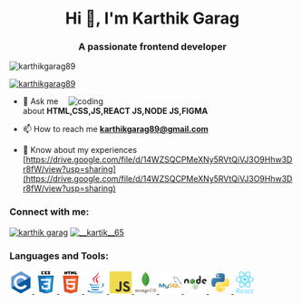 <h1 align="center">Hi 👋, I'm Karthik Garag</h1>
<h3 align="center">A passionate frontend developer</h3>
<p align="left"> <img src="https://komarev.com/ghpvc/?username=karthikgarag89&label=Profile%20views&color=0e75b6&style=flat" alt="karthikgarag89" /> </p>

<p align="left"> <a href="https://github.com/ryo-ma/github-profile-trophy"><img src="https://github-profile-trophy.vercel.app/?username=karthikgarag89" alt="karthikgarag89" /></a> </p>
<img align="right" width="400" alt="coding" src="https://user-images.githubusercontent.com/22770735/89309664-543b5d00-d691-11ea-9401-1780241ed053.gif">

- 💬 Ask me about **HTML,CSS,JS,REACT JS,NODE JS,FIGMA**

- 📫 How to reach me **karthikgarag89@gmail.com**

- 📄 Know about my experiences [https://drive.google.com/file/d/14WZSQCPMeXNy5RVtQiVJ3O9Hhw3Dr8fW/view?usp=sharing](https://drive.google.com/file/d/14WZSQCPMeXNy5RVtQiVJ3O9Hhw3Dr8fW/view?usp=sharing)

<h3 align="left">Connect with me:</h3>
<p align="left">
<a href="https://linkedin.com/in/karthik garag" target="blank"><img align="center" src="https://raw.githubusercontent.com/rahuldkjain/github-profile-readme-generator/master/src/images/icons/Social/linked-in-alt.svg" alt="karthik garag" height="30" width="40" /></a>
<a href="https://instagram.com/__kartik__65" target="blank"><img align="center" src="https://raw.githubusercontent.com/rahuldkjain/github-profile-readme-generator/master/src/images/icons/Social/instagram.svg" alt="__kartik__65" height="30" width="40" /></a>
</p>

<h3 align="left">Languages and Tools:</h3>
<p align="left"> <a href="https://www.cprogramming.com/" target="_blank" rel="noreferrer"> <img src="https://raw.githubusercontent.com/devicons/devicon/master/icons/c/c-original.svg" alt="c" width="40" height="40"/> </a> <a href="https://www.w3schools.com/css/" target="_blank" rel="noreferrer"> <img src="https://raw.githubusercontent.com/devicons/devicon/master/icons/css3/css3-original-wordmark.svg" alt="css3" width="40" height="40"/> </a> <a href="https://www.w3.org/html/" target="_blank" rel="noreferrer"> <img src="https://raw.githubusercontent.com/devicons/devicon/master/icons/html5/html5-original-wordmark.svg" alt="html5" width="40" height="40"/> </a> <a href="https://www.java.com" target="_blank" rel="noreferrer"> <img src="https://raw.githubusercontent.com/devicons/devicon/master/icons/java/java-original.svg" alt="java" width="40" height="40"/> </a> <a href="https://developer.mozilla.org/en-US/docs/Web/JavaScript" target="_blank" rel="noreferrer"> <img src="https://raw.githubusercontent.com/devicons/devicon/master/icons/javascript/javascript-original.svg" alt="javascript" width="40" height="40"/> </a> <a href="https://www.mongodb.com/" target="_blank" rel="noreferrer"> <img src="https://raw.githubusercontent.com/devicons/devicon/master/icons/mongodb/mongodb-original-wordmark.svg" alt="mongodb" width="40" height="40"/> </a> <a href="https://www.mysql.com/" target="_blank" rel="noreferrer"> <img src="https://raw.githubusercontent.com/devicons/devicon/master/icons/mysql/mysql-original-wordmark.svg" alt="mysql" width="40" height="40"/> </a> <a href="https://nodejs.org" target="_blank" rel="noreferrer"> <img src="https://raw.githubusercontent.com/devicons/devicon/master/icons/nodejs/nodejs-original-wordmark.svg" alt="nodejs" width="40" height="40"/> </a> <a href="https://www.python.org" target="_blank" rel="noreferrer"> <img src="https://raw.githubusercontent.com/devicons/devicon/master/icons/python/python-original.svg" alt="python" width="40" height="40"/> </a> <a href="https://reactjs.org/" target="_blank" rel="noreferrer"> <img src="https://raw.githubusercontent.com/devicons/devicon/master/icons/react/react-original-wordmark.svg" alt="react" width="40" height="40"/> </a> </p>



